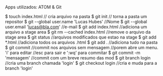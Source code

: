 Apps utilizados: ATOM & Git

$ touch index.html														// cria arquivo na pasta
$ git init																		// torna a pasta um repositor
$ git --global user.name 'Lucas Hubes'				//Nome
$ git --global user.email 'lucas@bla.com'			//e-mail
$ git add index.html													//adiciona um arquivo a stage area
$ git rm --cached index.html									//remove o arquivo da stage area
$ git status 																	//arquivos modificados que estao na stage
$ git add *.html															//adiciona todos os arquivos .html
$ git add .																		//adiciona tudo na pasta
$ git commit 																	//commit nos arquivos sem mensagem
																							//porem abre um menu. 'i' para editar
																							//esc para sair e ':wq' para commitar
$ git commit -m 'mensagem'									//commit com um breve resumo das mod
$ git branch login														//cria uma branch chamada 'login'
$ git checkout login													//cria e muda para a branch 'login'
